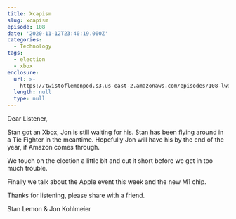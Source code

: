```yaml
---
title: Xcapism
slug: xcapism
episode: 108
date: '2020-11-12T23:40:19.000Z'
categories:
  - Technology
tags:
  - election
  - xbox
enclosure:
  url: >-
    https://twistoflemonpod.s3.us-east-2.amazonaws.com/episodes/108-lwatol-20201112.mp3
  length: null
  type: null
---
```


Dear Listener,

Stan got an Xbox, Jon is still waiting for his. Stan has been flying around in a Tie Fighter in the meantime. Hopefully Jon will have his by the end of the year, if Amazon comes through.

We touch on the election a little bit and cut it short before we get in too much trouble.

Finally we talk about the Apple event this week and the new M1 chip.

Thanks for listening, please share with a friend.

Stan Lemon & Jon Kohlmeier

